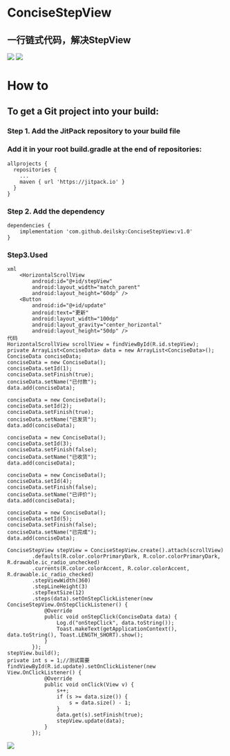 # ConciseStepView
## 一行链式代码，解决StepView
![](Screenshots/Screenshot_20180605-111816.png)
![](Screenshots/Screenshot_20180605-111833.png)

# How to
## To get a Git project into your build:
### Step 1. Add the JitPack repository to your build file
### Add it in your root build.gradle at the end of repositories:
``` 
allprojects {
  repositories {
    ...
    maven { url 'https://jitpack.io' }
  }
}
```
### Step 2. Add the dependency
```
dependencies {
    implementation 'com.github.deilsky:ConciseStepView:v1.0'
}
```
### Step3.Used
```
xml
    <HorizontalScrollView
        android:id="@+id/stepView"
        android:layout_width="match_parent"
        android:layout_height="60dp" />
    <Button
        android:id="@+id/update"
        android:text="更新"
        android:layout_width="100dp"
        android:layout_gravity="center_horizontal"
        android:layout_height="50dp" />
代码
HorizontalScrollView scrollView = findViewById(R.id.stepView);
private ArrayList<ConciseData> data = new ArrayList<ConciseData>();
ConciseData conciseData;
conciseData = new ConciseData();
conciseData.setId(1);
conciseData.setFinish(true);
conciseData.setName("已付款");
data.add(conciseData);

conciseData = new ConciseData();
conciseData.setId(2);
conciseData.setFinish(true);
conciseData.setName("已发货");
data.add(conciseData);

conciseData = new ConciseData();
conciseData.setId(3);
conciseData.setFinish(false);
conciseData.setName("已收货");
data.add(conciseData);

conciseData = new ConciseData();
conciseData.setId(4);
conciseData.setFinish(false);
conciseData.setName("已评价");
data.add(conciseData);

conciseData = new ConciseData();
conciseData.setId(5);
conciseData.setFinish(false);
conciseData.setName("已完成");
data.add(conciseData);

ConciseStepView stepView = ConciseStepView.create().attach(scrollView)
        .defaults(R.color.colorPrimaryDark, R.color.colorPrimaryDark, R.drawable.ic_radio_unchecked)
        .currents(R.color.colorAccent, R.color.colorAccent, R.drawable.ic_radio_checked)
        .stepViewWidth(360)
        .stepLineHeight(3)
        .stepTextSize(12)
        .steps(data).setOnStepClickListener(new ConciseStepView.OnStepClickListener() {
            @Override
            public void onStepClick(ConciseData data) {
                Log.d("onStepClick", data.toString());
                Toast.makeText(getApplicationContext(), data.toString(), Toast.LENGTH_SHORT).show();
            }
        });
stepView.build();
private int s = 1;//测试需要
findViewById(R.id.update).setOnClickListener(new View.OnClickListener() {
            @Override
            public void onClick(View v) {
                s++;
                if (s >= data.size()) {
                    s = data.size() - 1;
                }
                data.get(s).setFinish(true);
                stepView.update(data);
            }
        });

```

[![](https://jitpack.io/v/deilsky/ConciseStepView.svg)](https://jitpack.io/#deilsky/ConciseStepView)
